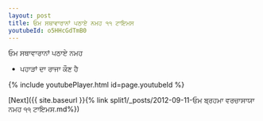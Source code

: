 ```yaml
---
layout: post
title: ਓਮ ਸਥਾਵਾਰਾਨਾਂ ਪਠਾਏ ਨਮਹ ੧੧ ਟਾਇਮਸ
youtubeId: o5HHcGdTmB0
---
```

 
 
 ਓਮ ਸਥਾਵਾਰਾਨਾਂ ਪਠਾਏ ਨਮਹ  
 
 -  ਪਹਾੜਾਂ ਦਾ ਰਾਜਾ ਕੌਣ ਹੈ 
 
  
 
  
 
 
 
 
 
 


{% include youtubePlayer.html id=page.youtubeId %}
 
[Next]({{ site.baseurl }}{% link  split1/_posts/2012-09-11-ਓਮ ਬ੍ਰਹਮਾ ਵਰਚਾਸਾਯਾ ਨਮਹ ੧੧ ਟਾਇਮਸ.md%})
 
